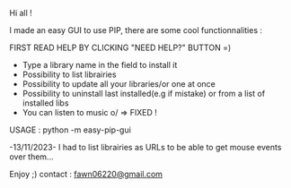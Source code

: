 Hi all !

I made an easy GUI to use PIP, there are some cool functionnalities :

FIRST READ HELP BY CLICKING "NEED HELP?" BUTTON =)

- Type a library name in the field to install it
- Possibility to list librairies
- Possibility to update all your libraries/or one at once
- Possibility to uninstall last installed(e.g if mistake) or from a list of installed libs
- You can listen to music o/ => FIXED !

USAGE : python -m easy-pip-gui

-13/11/2023-
I had to list librairies as URLs to be able to get mouse events over them...

Enjoy ;)
contact : fawn06220@gmail.com
